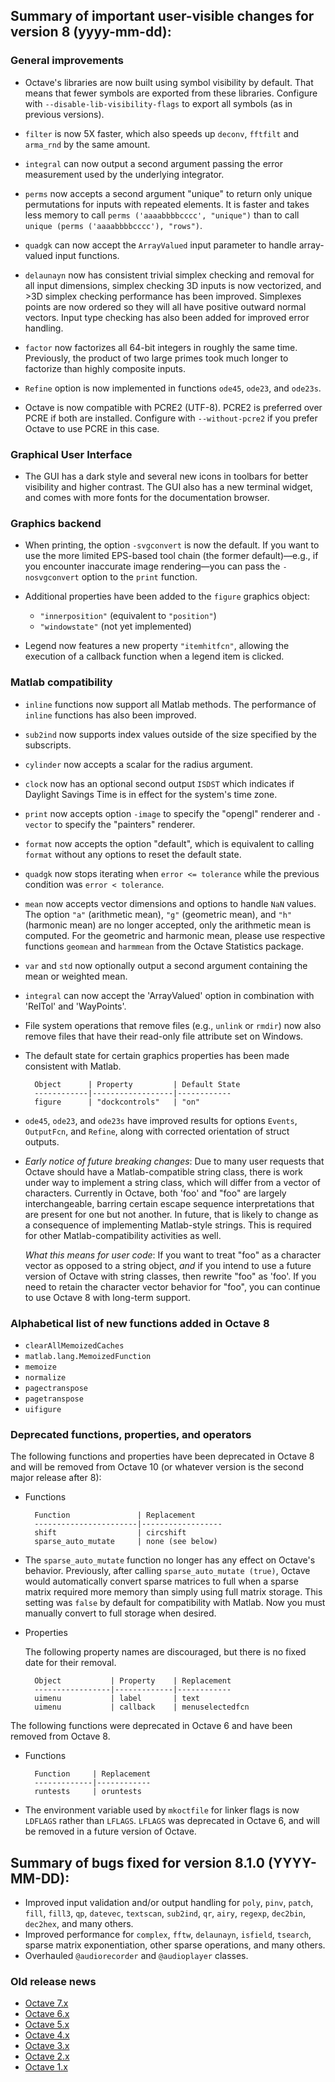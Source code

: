 Summary of important user-visible changes for version 8 (yyyy-mm-dd):
---------------------------------------------------------------------

### General improvements

- Octave's libraries are now built using symbol visibility by default.
  That means that fewer symbols are exported from these libraries.
  Configure with `--disable-lib-visibility-flags` to export all symbols
  (as in previous versions).

- `filter` is now 5X faster, which also speeds up `deconv`, `fftfilt`
  and `arma_rnd` by the same amount.

- `integral` can now output a second argument passing the error
  measurement used by the underlying integrator.

- `perms` now accepts a second argument "unique" to return only unique
  permutations for inputs with repeated elements.  It is faster and
  takes less memory to call `perms ('aaaabbbbcccc', "unique")` than to
  call `unique (perms ('aaaabbbbcccc'), "rows")`.

- `quadgk` can now accept the `ArrayValued` input parameter to handle
  array-valued input functions.

- `delaunayn` now has consistent trivial simplex checking and removal
  for all input dimensions, simplex checking 3D inputs is now
  vectorized, and >3D simplex checking performance has been improved.
  Simplexes points are now ordered so they will all have positive
  outward normal vectors.  Input type checking has also been added for
  improved error handling.

- `factor` now factorizes all 64-bit integers in roughly the same time.
  Previously, the product of two large primes took much longer to factorize
  than highly composite inputs.

- `Refine` option is now implemented in functions `ode45`, `ode23`,
  and `ode23s`.

- Octave is now compatible with PCRE2 (UTF-8).  PCRE2 is preferred over PCRE
  if both are installed.  Configure with `--without-pcre2` if you prefer Octave
  to use PCRE in this case.

### Graphical User Interface

- The GUI has a dark style and several new icons in toolbars for better
  visibility and higher contrast.  The GUI also has a new terminal widget,
  and comes with more fonts for the documentation browser.

### Graphics backend

- When printing, the option `-svgconvert` is now the default.  If you want to
use the more limited EPS-based tool chain (the former default)&mdash;e.g., if
you encounter inaccurate image rendering&mdash;you can pass the `-nosvgconvert`
option to the `print` function.

- Additional properties have been added to the `figure` graphics object:
    * `"innerposition"` (equivalent to `"position"`)
    * `"windowstate"` (not yet implemented)

- Legend now features a new property `"itemhitfcn"`, allowing the
  execution of a callback function when a legend item is clicked.

### Matlab compatibility

- `inline` functions now support all Matlab methods.  The performance
  of `inline` functions has also been improved.

- `sub2ind` now supports index values outside of the size specified by
  the subscripts.

- `cylinder` now accepts a scalar for the radius argument.

- `clock` now has an optional second output `ISDST` which indicates if
  Daylight Savings Time is in effect for the system's time zone.

- `print` now accepts option `-image` to specify the "opengl" renderer
  and `-vector` to specify the "painters" renderer.

- `format` now accepts the option "default", which is equivalent to
  calling `format` without any options to reset the default state.

- `quadgk` now stops iterating when `error <= tolerance` while the previous
  condition was `error < tolerance`.

- `mean` now accepts vector dimensions and options to handle `NaN` values.
  The option `"a"` (arithmetic mean), `"g"` (geometric mean), and `"h"`
  (harmonic mean) are no longer accepted, only the arithmetic mean is computed.
  For the geometric and harmonic mean, please use respective functions
  `geomean` and `harmmean` from the Octave Statistics package.

- `var` and `std` now optionally output a second argument containing the mean
  or weighted mean.

- `integral` can now accept the 'ArrayValued' option in combination with
  'RelTol' and 'WayPoints'.

- File system operations that remove files (e.g., `unlink` or `rmdir`) now also
  remove files that have their read-only file attribute set on Windows.

- The default state for certain graphics properties has been made
  consistent with Matlab.

        Object      | Property         | Default State
        ------------|------------------|------------
        figure      | "dockcontrols"   | "on"

- `ode45`, `ode23`, and `ode23s` have improved results for options `Events`,
  `OutputFcn`, and `Refine`, along with corrected orientation of struct
  outputs.

- *Early notice of future breaking changes*:  Due to many user requests that
  Octave should have a Matlab-compatible string class, there is work under way
  to implement a string class, which will differ from a vector of characters.
  Currently in Octave, both 'foo' and "foo" are largely interchangeable,
  barring certain escape sequence interpretations that are present for one but
  not another.  In future, that is likely to change as a consequence of
  implementing Matlab-style strings.  This is required for other
  Matlab-compatibility activities as well.

  *What this means for user code*: If you want to treat "foo" as a character
  vector as opposed to a string object, *and* if you intend to use a future
  version of Octave with string classes, then rewrite "foo" as 'foo'.  If you
  need to retain the character vector behavior for "foo", you can continue to
  use Octave 8 with long-term support.


### Alphabetical list of new functions added in Octave 8

* `clearAllMemoizedCaches`
* `matlab.lang.MemoizedFunction`
* `memoize`
* `normalize`
* `pagectranspose`
* `pagetranspose`
* `uifigure`

### Deprecated functions, properties, and operators

The following functions and properties have been deprecated in Octave 8
and will be removed from Octave 10 (or whatever version is the second
major release after 8):

- Functions

        Function               | Replacement
        -----------------------|------------------
        shift                  | circshift
        sparse_auto_mutate     | none (see below)

- The `sparse_auto_mutate` function no longer has any effect on Octave's
  behavior.  Previously, after calling `sparse_auto_mutate (true)`,
  Octave would automatically convert sparse matrices to full when a
  sparse matrix required more memory than simply using full matrix
  storage.  This setting was `false` by default for compatibility with
  Matlab.  Now you must manually convert to full storage when desired.

- Properties

  The following property names are discouraged, but there is no fixed
  date for their removal.

        Object           | Property    | Replacement
        -----------------|-------------|------------
        uimenu           | label       | text
        uimenu           | callback    | menuselectedfcn

The following functions were deprecated in Octave 6 and have been removed
from Octave 8.

- Functions

        Function     | Replacement
        -------------|------------
        runtests     | oruntests

- The environment variable used by `mkoctfile` for linker flags is now
  `LDFLAGS` rather than `LFLAGS`.  `LFLAGS` was deprecated in Octave 6,
  and will be removed in a future version of Octave.

Summary of bugs fixed for version 8.1.0 (YYYY-MM-DD):
----------------------------------------------------

- Improved input validation and/or output handling for `poly`, `pinv`, `patch`,
  `fill`, `fill3`, `qp`, `datevec`, `textscan`, `sub2ind`, `qr`, `airy`,
  `regexp`, `dec2bin`, `dec2hex`, and many others.
- Improved performance for `complex`, `fftw`, `delaunayn`, `isfield`, `tsearch`,
  sparse matrix exponentiation, other sparse operations, and many others.
- Overhauled `@audiorecorder` and `@audioplayer` classes.

### Old release news

- [Octave 7.x](etc/NEWS.7)
- [Octave 6.x](etc/NEWS.6)
- [Octave 5.x](etc/NEWS.5)
- [Octave 4.x](etc/NEWS.4)
- [Octave 3.x](etc/NEWS.3)
- [Octave 2.x](etc/NEWS.2)
- [Octave 1.x](etc/NEWS.1)
